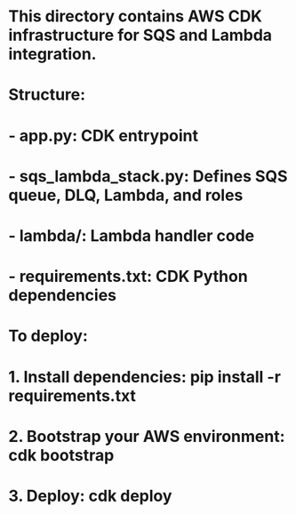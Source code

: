# This directory contains AWS CDK infrastructure for SQS and Lambda integration.
#
# Structure:
# - app.py: CDK entrypoint
# - sqs_lambda_stack.py: Defines SQS queue, DLQ, Lambda, and roles
# - lambda/: Lambda handler code
# - requirements.txt: CDK Python dependencies
#
# To deploy:
# 1. Install dependencies: pip install -r requirements.txt
# 2. Bootstrap your AWS environment: cdk bootstrap
# 3. Deploy: cdk deploy
